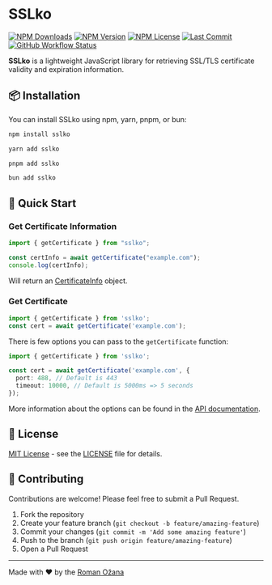 # SSLko

[![NPM Downloads](https://img.shields.io/npm/dm/sslko?style=for-the-badge)](https://www.npmjs.com/package/sslko)
[![NPM Version](https://img.shields.io/npm/v/sslko?style=for-the-badge)](https://www.npmjs.com/package/sslko)
[![NPM License](https://img.shields.io/npm/l/sslko?style=for-the-badge)](https://github.com/OzzyCzech/sslko/blob/main/LICENSE)
[![Last Commit](https://img.shields.io/github/last-commit/OzzyCzech/sslko?style=for-the-badge)](https://github.com/OzzyCzech/sslko/commits/main)
[![GitHub Workflow Status](https://img.shields.io/github/actions/workflow/status/OzzyCzech/sslko/main.yml?style=for-the-badge)](https://github.com/OzzyCzech/sslko/actions)

**SSLko** is a lightweight JavaScript library for retrieving SSL/TLS certificate validity and expiration information.

## 📦 Installation

You can install SSLko using npm, yarn, pnpm, or bun:

```bash
npm install sslko
```

```bash
yarn add sslko
```

```bash
pnpm add sslko
```

```bash
bun add sslko
```

## 🚀 Quick Start

### Get Certificate Information

```typescript
import { getCertificate } from "sslko";

const certInfo = await getCertificate("example.com");
console.log(certInfo);
```

Will return an [CertificateInfo](https://ozzyczech.github.io/sslko/interfaces/CertificateInfo.html) object.

### Get Certificate

```typescript
import { getCertificate } from 'sslko';
const cert = await getCertificate('example.com');
```

There is few options you can pass to the `getCertificate` function:

```typescript
import { getCertificate } from 'sslko';

const cert = await getCertificate('example.com', {
  port: 488, // Default is 443
  timeout: 10000, // Default is 5000ms => 5 seconds
});
```

More information about the options can be found in the [API documentation](https://ozzyczech.github.io/sslko/).

## 📄 License

[MIT License](LICENSE) - see the [LICENSE](LICENSE) file for details.

## 🤝 Contributing

Contributions are welcome! Please feel free to submit a Pull Request.

1. Fork the repository
2. Create your feature branch (`git checkout -b feature/amazing-feature`)
3. Commit your changes (`git commit -m 'Add some amazing feature'`)
4. Push to the branch (`git push origin feature/amazing-feature`)
5. Open a Pull Request

--- 

Made with ❤️ by the [Roman Ožana](https://ozana.cz)   
